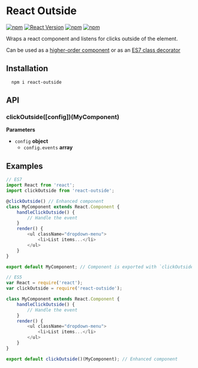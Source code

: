 React Outside
=======================

[![npm](https://img.shields.io/npm/dt/react-outside.svg?style=flat-square)](https://www.npmjs.com/package/react-outside)
[![React Version](https://img.shields.io/badge/React-%5E15.0.1-blue.svg?style=flat-square)](https://www.npmjs.com/package/react)
[![npm](https://img.shields.io/npm/v/react-outside.svg?style=flat-square)](https://www.npmjs.com/package/react-outside)
[![npm](https://img.shields.io/npm/l/react-outside.svg?style=flat-square)](https://github.com/danbovey/react-outside/blob/master/LICENSE)

Wraps a react component and listens for clicks outside of the element.

Can be used as a [higher-order component](http://babeljs.io/blog/2015/06/07/react-on-es6-plus#property-initializers) or as an [ES7 class decorator](https://github.com/wycats/javascript-decorators)

## Installation

```
  npm i react-outside
```

## API

### clickOutside([config])(MyComponent)

**Parameters**

-   `config` **object**
    -   `config.events` **array**

## Examples

```js
// ES7
import React from 'react';
import clickOutside from 'react-outside';

@clickOutside() // Enhanced component
class MyComponent extends React.Component {
    handleClickOutside() {
        // Handle the event
    }
    render() {
        <ul className="dropdown-menu">
            <li>List items...</li>
        </ul>
    }
}

export default MyComponent; // Component is exported with `clickOutside` decorator
```

```js
// ES5
var React = require('react');
var clickOutside = require('react-outside');

class MyComponent extends React.Component {
    handleClickOutside() {
        // Handle the event
    }
    render() {
        <ul className="dropdown-menu">
            <li>List items...</li>
        </ul>
    }
}

export default clickOutside()(MyComponent); // Enhanced component
```
